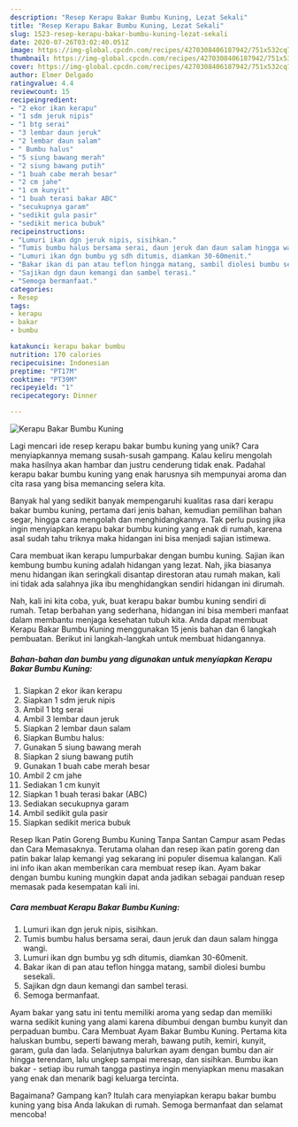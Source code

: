 ```yaml
---
description: "Resep Kerapu Bakar Bumbu Kuning, Lezat Sekali"
title: "Resep Kerapu Bakar Bumbu Kuning, Lezat Sekali"
slug: 1523-resep-kerapu-bakar-bumbu-kuning-lezat-sekali
date: 2020-07-26T03:02:40.051Z
image: https://img-global.cpcdn.com/recipes/4270308406187942/751x532cq70/kerapu-bakar-bumbu-kuning-foto-resep-utama.jpg
thumbnail: https://img-global.cpcdn.com/recipes/4270308406187942/751x532cq70/kerapu-bakar-bumbu-kuning-foto-resep-utama.jpg
cover: https://img-global.cpcdn.com/recipes/4270308406187942/751x532cq70/kerapu-bakar-bumbu-kuning-foto-resep-utama.jpg
author: Elmer Delgado
ratingvalue: 4.4
reviewcount: 15
recipeingredient:
- "2 ekor ikan kerapu"
- "1 sdm jeruk nipis"
- "1 btg serai"
- "3 lembar daun jeruk"
- "2 lembar daun salam"
- " Bumbu halus"
- "5 siung bawang merah"
- "2 siung bawang putih"
- "1 buah cabe merah besar"
- "2 cm jahe"
- "1 cm kunyit"
- "1 buah terasi bakar ABC"
- "secukupnya garam"
- "sedikit gula pasir"
- "sedikit merica bubuk"
recipeinstructions:
- "Lumuri ikan dgn jeruk nipis, sisihkan."
- "Tumis bumbu halus bersama serai, daun jeruk dan daun salam hingga wangi."
- "Lumuri ikan dgn bumbu yg sdh ditumis, diamkan 30-60menit."
- "Bakar ikan di pan atau teflon hingga matang, sambil diolesi bumbu sesekali."
- "Sajikan dgn daun kemangi dan sambel terasi."
- "Semoga bermanfaat."
categories:
- Resep
tags:
- kerapu
- bakar
- bumbu

katakunci: kerapu bakar bumbu 
nutrition: 170 calories
recipecuisine: Indonesian
preptime: "PT17M"
cooktime: "PT39M"
recipeyield: "1"
recipecategory: Dinner

---
```



![Kerapu Bakar Bumbu Kuning](https://img-global.cpcdn.com/recipes/4270308406187942/751x532cq70/kerapu-bakar-bumbu-kuning-foto-resep-utama.jpg)

Lagi mencari ide resep kerapu bakar bumbu kuning yang unik? Cara menyiapkannya memang susah-susah gampang. Kalau keliru mengolah maka hasilnya akan hambar dan justru cenderung tidak enak. Padahal kerapu bakar bumbu kuning yang enak harusnya sih mempunyai aroma dan cita rasa yang bisa memancing selera kita.

Banyak hal yang sedikit banyak mempengaruhi kualitas rasa dari kerapu bakar bumbu kuning, pertama dari jenis bahan, kemudian pemilihan bahan segar, hingga cara mengolah dan menghidangkannya. Tak perlu pusing jika ingin menyiapkan kerapu bakar bumbu kuning yang enak di rumah, karena asal sudah tahu triknya maka hidangan ini bisa menjadi sajian istimewa.

Cara membuat ikan kerapu lumpurbakar dengan bumbu kuning. Sajian ikan kembung bumbu kuning adalah hidangan yang lezat. Nah, jika biasanya menu hidangan ikan seringkali disantap direstoran atau rumah makan, kali ini tidak ada salahnya jika ibu menghidangkan sendiri hidangan ini dirumah.


Nah, kali ini kita coba, yuk, buat kerapu bakar bumbu kuning sendiri di rumah. Tetap berbahan yang sederhana, hidangan ini bisa memberi manfaat dalam membantu menjaga kesehatan tubuh kita. Anda dapat membuat Kerapu Bakar Bumbu Kuning menggunakan 15 jenis bahan dan 6 langkah pembuatan. Berikut ini langkah-langkah untuk membuat hidangannya.

<!--inarticleads1-->

##### Bahan-bahan dan bumbu yang digunakan untuk menyiapkan Kerapu Bakar Bumbu Kuning:

1. Siapkan 2 ekor ikan kerapu
1. Siapkan 1 sdm jeruk nipis
1. Ambil 1 btg serai
1. Ambil 3 lembar daun jeruk
1. Siapkan 2 lembar daun salam
1. Siapkan  Bumbu halus:
1. Gunakan 5 siung bawang merah
1. Siapkan 2 siung bawang putih
1. Gunakan 1 buah cabe merah besar
1. Ambil 2 cm jahe
1. Sediakan 1 cm kunyit
1. Siapkan 1 buah terasi bakar (ABC)
1. Sediakan secukupnya garam
1. Ambil sedikit gula pasir
1. Siapkan sedikit merica bubuk


Resep Ikan Patin Goreng Bumbu Kuning Tanpa Santan Campur asam Pedas dan Cara Memasaknya. Terutama olahan dan resep ikan patin goreng dan patin bakar lalap kemangi yag sekarang ini populer disemua kalangan. Kali ini info ikan akan memberikan cara membuat resep ikan. Ayam bakar dengan bumbu kuning mungkin dapat anda jadikan sebagai panduan resep memasak pada kesempatan kali ini. 

<!--inarticleads2-->

##### Cara membuat Kerapu Bakar Bumbu Kuning:

1. Lumuri ikan dgn jeruk nipis, sisihkan.
1. Tumis bumbu halus bersama serai, daun jeruk dan daun salam hingga wangi.
1. Lumuri ikan dgn bumbu yg sdh ditumis, diamkan 30-60menit.
1. Bakar ikan di pan atau teflon hingga matang, sambil diolesi bumbu sesekali.
1. Sajikan dgn daun kemangi dan sambel terasi.
1. Semoga bermanfaat.


Ayam bakar yang satu ini tentu memiliki aroma yang sedap dan memiliki warna sedikit kuning yang alami karena dibumbui dengan bumbu kunyit dan perpaduan bumbu. Cara Membuat Ayam Bakar Bumbu Kuning. Pertama kita haluskan bumbu, seperti bawang merah, bawang putih, kemiri, kunyit, garam, gula dan lada. Selanjutnya balurkan ayam dengan bumbu dan air hingga terendam, lalu ungkep sampai meresap, dan sisihkan. Bumbu ikan bakar - setiap ibu rumah tangga pastinya ingin menyiapkan menu masakan yang enak dan menarik bagi keluarga tercinta. 

Bagaimana? Gampang kan? Itulah cara menyiapkan kerapu bakar bumbu kuning yang bisa Anda lakukan di rumah. Semoga bermanfaat dan selamat mencoba!
